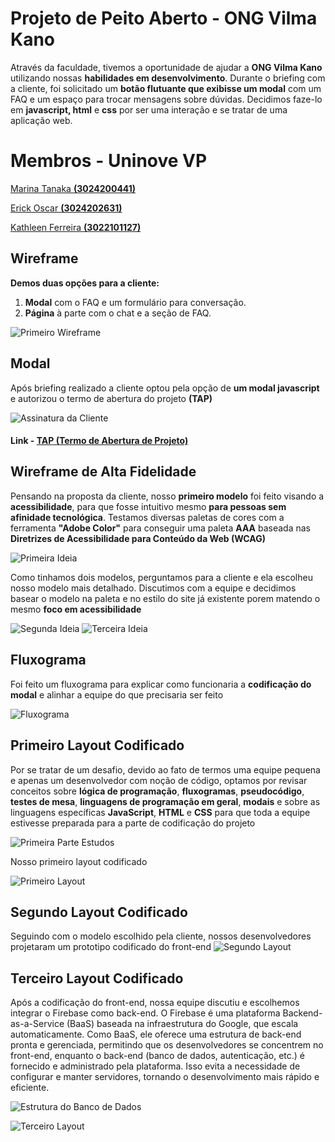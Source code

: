 # Projeto de Peito Aberto - ONG Vilma Kano

Através da faculdade, tivemos a oportunidade de ajudar a **ONG Vilma Kano** utilizando nossas **habilidades em desenvolvimento**. Durante o briefing com a cliente, foi solicitado um **botão flutuante que exibisse um modal** com um FAQ e um espaço para trocar mensagens sobre dúvidas.
Decidimos faze-lo em **javascript, html** e **css** por ser uma interação e se tratar de uma aplicação web.

# Membros - Uninove VP

<a href="https://github.com/tanaka-11">Marina Tanaka <b>(3024200441)</b></a>

<a href="https://github.com/eoscar76">Erick Oscar <b>(3024202631)</b></a>

<a href="https://github.com/KathleenFerreira18">Kathleen Ferreira <b>(3022101127)</b></a>

## Wireframe

**Demos duas opções para a cliente:**

1. **Modal** com o FAQ e um formulário para conversação.
2. **Página** à parte com o chat e a seção de FAQ.

![Primeiro Wireframe](./assets/images/readme/wireframe-baixa-fidelidade.png)

## Modal

Após briefing realizado a cliente optou pela opção de **um modal javascript** e autorizou o termo de abertura do projeto **(TAP)**

![Assinatura da Cliente](./assets/images/readme/assinatura-vilma.png)

#### Link - [TAP (Termo de Abertura de Projeto)](TAP_TERMO_DE_ABERTURA_DE_PROJETO_assinado.pdf)

## Wireframe de Alta Fidelidade

Pensando na proposta da cliente, nosso **primeiro modelo** foi feito visando a **acessibilidade**, para que fosse intuitivo mesmo **para pessoas sem afinidade tecnológica**. Testamos diversas paletas de cores com a ferramenta **"Adobe Color"** para conseguir uma paleta **AAA** baseada nas **Diretrizes de Acessibilidade para Conteúdo da Web (WCAG)**

![Primeira Ideia](./assets/images/readme/wireframe-alta-fidelidade.png)

Como tinhamos dois modelos, perguntamos para a cliente e ela escolheu nosso modelo mais detalhado. Discutimos com a equipe e decidimos basear o modelo na paleta e no estilo do site já existente porem matendo o mesmo **foco em acessibilidade**

![Segunda Ideia](./assets/images/readme/wireframe-alta-fidelidade-02.png)
![Terceira Ideia](./assets/images/readme/wireframe-alta-fidelidade-03.png)

## Fluxograma

Foi feito um fluxograma para explicar como funcionaria a **codificação do modal** e alinhar a equipe do que precisaria ser feito

![Fluxograma](./assets/images/readme/fluxograma-da-funcao-JavaScript.jpg)

## Primeiro Layout Codificado

Por se tratar de um desafio, devido ao fato de termos uma equipe pequena e apenas um desenvolvedor com noção de código, optamos por revisar conceitos sobre **lógica de programação**, **fluxogramas**, **pseudocódigo**, **testes de mesa**, **linguagens de programação em geral**, **modais** e sobre as linguagens específicas **JavaScript**, **HTML** e **CSS** para que toda a equipe estivesse preparada para a parte de codificação do projeto

![Primeira Parte Estudos](./assets/images/readme/estudos.png)

Nosso primeiro layout codificado

![Primeiro Layout](./assets/images/readme/primeiro-layout-codificado.png)

## Segundo Layout Codificado

Seguindo com o modelo escolhido pela cliente, nossos desenvolvedores projetaram um prototipo codificado do front-end
![Segundo Layout](./assets/images/readme/segundo-layout-codificado.png)

## Terceiro Layout Codificado

Após a codificação do front-end, nossa equipe discutiu e escolhemos integrar o Firebase como back-end. O Firebase é uma plataforma Backend-as-a-Service (BaaS) baseada na infraestrutura do Google, que escala automaticamente. Como BaaS, ele oferece uma estrutura de back-end pronta e gerenciada, permitindo que os desenvolvedores se concentrem no front-end, enquanto o back-end (banco de dados, autenticação, etc.) é fornecido e administrado pela plataforma. Isso evita a necessidade de configurar e manter servidores, tornando o desenvolvimento mais rápido e eficiente.

![Estrutura do Banco de Dados](./assets/images/readme/estrutura-firebase.png)

![Terceiro Layout](./assets/images/readme/terceiro-layout-codificado.png)
